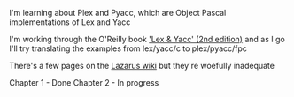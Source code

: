 I'm learning about Plex and Pyacc, which are Object Pascal implementations of Lex and Yacc

I'm working through the O'Reilly book ['Lex & Yacc' (2nd edition)](http://shop.oreilly.com/product/9781565920002.do) and as I go I'll try translating the examples from lex/yacc/c to plex/pyacc/fpc

There's a few pages on the [Lazarus wiki](https://wiki.freepascal.org/Plex_and_Pyacc)
 but they're woefully inadequate

Chapter 1 - Done
Chapter 2 - In progress
